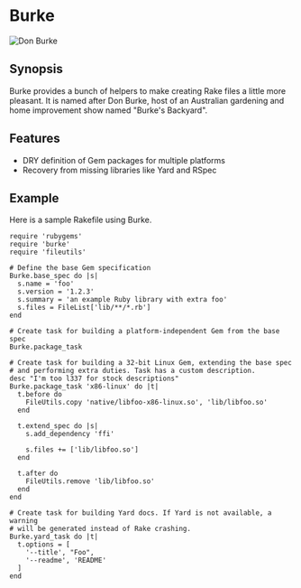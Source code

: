 Burke
=====

![Don Burke](http://i.imgur.com/5PFaw.jpg)

Synopsis
--------

Burke provides a bunch of helpers to make creating Rake files a little more
pleasant. It is named after Don Burke, host of an Australian gardening and
home improvement show named "Burke's Backyard".

Features
--------

* DRY definition of Gem packages for multiple platforms
* Recovery from missing libraries like Yard and RSpec

Example
-------

Here is a sample Rakefile using Burke.

    require 'rubygems'
    require 'burke'
    require 'fileutils'
    
    # Define the base Gem specification
    Burke.base_spec do |s|
      s.name = 'foo'
      s.version = '1.2.3'
      s.summary = 'an example Ruby library with extra foo'
      s.files = FileList['lib/**/*.rb']
    end
    
    # Create task for building a platform-independent Gem from the base spec
    Burke.package_task
    
    # Create task for building a 32-bit Linux Gem, extending the base spec
    # and performing extra duties. Task has a custom description.
    desc "I'm too l337 for stock descriptions"
    Burke.package_task 'x86-linux' do |t|
      t.before do
        FileUtils.copy 'native/libfoo-x86-linux.so', 'lib/libfoo.so'
      end
      
      t.extend_spec do |s|
        s.add_dependency 'ffi'
        
        s.files += ['lib/libfoo.so']
      end
      
      t.after do
        FileUtils.remove 'lib/libfoo.so'
      end
    end
    
    # Create task for building Yard docs. If Yard is not available, a warning
    # will be generated instead of Rake crashing.
    Burke.yard_task do |t|
      t.options = [
        '--title', "Foo",
        '--readme', 'README'
      ]
    end

